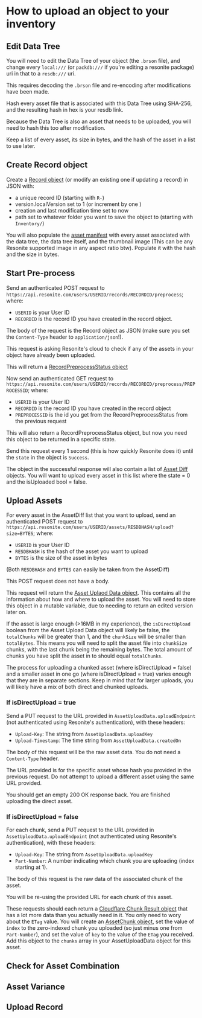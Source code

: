 # How to upload an object to your inventory

## Edit Data Tree
You will need to edit the Data Tree of your object (the `.brson` file), and change every `local:///` (or `packdb:///` if you're editing a resonite package) uri in that to a `resdb:///` uri. 

This requires decoding the `.brson` file and re-encoding after modifications have been made.

Hash every asset file that is associated with this Data Tree using SHA-256, and the resulting hash in hex is your resdb link.

Because the Data Tree is also an asset that needs to be uploaded, you will need to hash this too after modification.

Keep a list of every asset, its size in bytes, and the hash of the asset in a list to use later.
## Create Record object
Create a [Record object](/Data%20Types/Record.md) (or modify an existing one if updating a record) in JSON with:
- a unique record ID (starting with `R-`)
- version.localVersion set to 1 (or increment by one )
- creation and last modification time set to now
- path set to whatever folder you want to save the object to (starting with `Inventory/`)

You will also populate the [asset manifest](/Data%20Types/Record.md#asset-manifest) with every asset associated with the data tree, the data tree itself, and the thumbnail image (This can be any Resonite supported image in  any aspect ratio btw). Populate it with the hash and the size in bytes.

## Start Pre-process
Send an authenticated POST request to `https://api.resonite.com/users/USERID/records/RECORDID/preprocess`; where:
- `USERID` is your User ID
- `RECORDID` is the record ID you have created in the record object.

The body of the request is the Record object as JSON (make sure you set the `Content-Type` header to `application/json`!).

This request is asking Resonite's cloud to check if any of the assets in your object have already been uploaded.

This will return a [RecordPreprocessStatus object](/Data%20Types/Record%20Preprocess%20Status.md)

Now send an authenticated GET request to `https://api.resonite.com/users/USERID/records/RECORDID/preprocess/PREPROCESSID`; where:
- `USERID` is your User ID
- `RECORDID` is the record ID you have created in the record object
- `PREPROCESSID` is the id you get from the RecordPreprocessStatus from the previous request

This will also return a RecordPreprocessStatus object, but now you need this object to be returned in a specific state.

Send this request every 1 second (this is how quickly Resonite does it) until the `state` in the object is `Success`.

The object in the successful response will also contain a list of [Asset Diff](/Data%20Types/Record%20Preprocess%20Status.md#assetdiff) objects. You will want to upload every asset in this list where the state = 0 and the isUploaded bool = false.

## Upload Assets
For every asset in the AssetDiff list that you want to upload, send an authenticated POST request to `https://api.resonite.com/users/USERID/assets/RESDBHASH/upload?size=BYTES`; where:
- `USERID` is your User ID
- `RESDBHASH` is the hash of the asset you want to upload
- `BYTES` is the size of the asset in bytes

(Both `RESDBHASH` and `BYTES` can easily be taken from the AssetDiff)

This POST request does not have a body.

This request will return the [Asset Uplaod Data object](/Data%20Types/Asset%20Upload%20Data.md). This contains all the information about how and where to upload the asset. You will need to store this object in a mutable variable, due to needing to return an edited version later on.

If the asset is large enough (>16MB in my experience), the `isDirectUpload` boolean from the Asset Upload Data object will likely be false, the `totalChunks` will be greater than 1, and the `chunkSize` will be smaller than `totalBytes`. This means you will need to split the asset file into `chunkSize` chunks, with the last chunk being the remaining bytes. The total amount of chunks you have split the asset in to should equal `totalChunks`.

The process for uploading a chunked asset (where isDirectUpload = false) and a smaller asset in one go (where isDirectUpload = true) varies enough that they are in separate sections. Keep in mind that for larger uploads, you will likely have a mix of both direct and chunked uploads.

### If isDirectUpload = true
Send a PUT request to the URL provided in `AssetUploadData.uploadEndpoint` (not authenticated using Resonite's authentication), with these headers:
- `Upload-Key`: The string from `AssetUploadData.uploadKey`
- `Upload-Timestamp`: The time string from `AssetUploadData.createdOn`

The body of this request will be the raw asset data. You do not need a `Content-Type` header.

The URL provided is for the specific asset whose hash you provided in the previous request. Do not attempt to upload a different asset using the same URL provided.

You should get an empty 200 OK response back. You are finished uploading the direct asset.

### If isDirectUpload = false
For each chunk, send a PUT request to the URL provided in `AssetUploadData.uploadEndpoint` (not authenticated using Resonite's authentication), with these headers:
- `Upload-Key`: The string from `AssetUploadData.uploadKey`
- `Part-Number`: A number indicating which chunk you are uploading (index starting at 1).

The body of this request is the raw data of the associated chunk of the asset.

You will be re-using the provided URL for each chunk of this asset.

These requests should each return a [Cloudflare Chunk Result object](/Data%20Types/Asset%20Upload%20Data.md#cloudflarechunkresult) that has a lot more data than you actually need in it. You only need to wory about the `ETag` value. You will create an [AssetChunk object](/Data%20Types/Asset%20Upload%20Data.md#assetchunk), set the value of `index` to the zero-indexed chunk you uploaded (so just minus one from `Part-Number`), and set the value of `key` to the value of the `ETag` you received. Add this object to the `chunks` array in your AssetUploadData object for this asset.

## Check for Asset Combination
## Asset Variance
## Upload Record